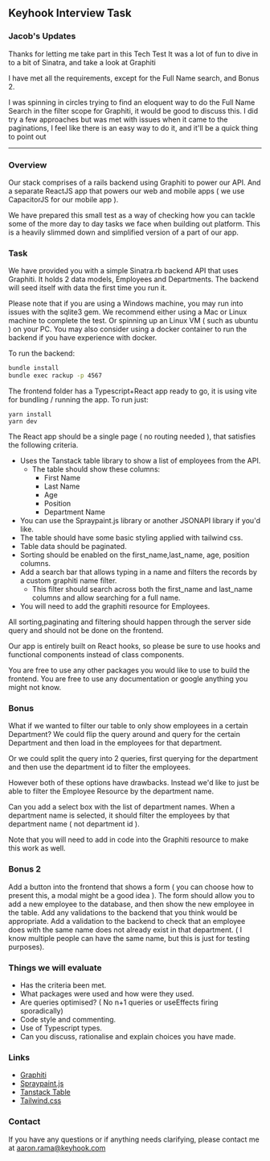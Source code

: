 ## Keyhook Interview Task

### Jacob's Updates
Thanks for letting me take part in this Tech Test
It was a lot of fun to dive in to a bit of Sinatra, and take a look at Graphiti

I have met all the requirements, except for the Full Name search, and Bonus 2. 

I was spinning in circles trying to find an eloquent way to do the Full Name Search in the filter scope for Graphiti, it would be good to discuss this. I did try a few approaches but was met with issues when it came to the paginations, I feel like there is an easy way to do it, and it'll be a quick thing to point out

---

### Overview

Our stack comprises of a rails backend using Graphiti to power our API. And a separate ReactJS app that powers our web and mobile apps ( we use CapacitorJS for our mobile app ).

We have prepared this small test as a way of checking how you can tackle some of the more day to day tasks we face when building out platform. This is a heavily slimmed down and simplified version of a part of our app.

### Task

We have provided you with a simple Sinatra.rb backend API that uses Graphiti. It holds 2 data models, Employees and Departments.
The backend will seed itself with data the first time you run it.

Please note that if you are using a Windows machine, you may run into issues with the sqlite3 gem.
We recommend either using a Mac or Linux machine to complete the test. Or spinning up an Linux VM ( such as ubuntu ) on your PC.
You may also consider using a docker container to run the backend if you have experience with docker.

To run the backend:

```bash
bundle install
bundle exec rackup -p 4567
```

The frontend folder has a Typescript+React app ready to go, it is using vite for bundling / running the app.
To run just:

```
yarn install
yarn dev
```

The React app should be a single page ( no routing needed ), that satisfies the following criteria.

- Uses the Tanstack table library to show a list of employees from the API.
  - The table should show these columns:
    - First Name
    - Last Name
    - Age
    - Position
    - Department Name
- You can use the Spraypaint.js library or another JSONAPI library if you'd like.
- The table should have some basic styling applied with tailwind css.
- Table data should be paginated.
- Sorting should be enabled on the first_name,last_name, age, position columns.
- Add a search bar that allows typing in a name and filters the records by a custom graphiti name filter.
  - This filter should search across both the first_name and last_name columns and allow searching for a full name.
- You will need to add the graphiti resource for Employees.

All sorting,paginating and filtering should happen through the server side query and should not be done on the frontend.

Our app is entirely built on React hooks, so please be sure to use hooks and functional components instead of class components.

You are free to use any other packages you would like to use to build the frontend.
You are free to use any documentation or google anything you might not know.

### Bonus

What if we wanted to filter our table to only show employees in a certain Department? We could flip the query around and query for the certain Department and then load in the employees for that department.

Or we could split the query into 2 queries, first querying for the department and then use the department id to filter the employees.

However both of these options have drawbacks. Instead we'd like to just be able to filter the Employee Resource by the department name.

Can you add a select box with the list of department names. When a department name is selected, it should filter the employees by that department name ( not department id ).

Note that you will need to add in code into the Graphiti resource to make this work as well.

### Bonus 2

Add a button into the frontend that shows a form ( you can choose how to present this, a modal might be a good idea ).
The form should allow you to add a new employee to the database, and then show the new employee in the table.
Add any validations to the backend that you think would be appropriate.
Add a validation to the backend to check that an employee does with the same name does not already exist in that department. ( I know multiple people can have the same name, but this is just for testing purposes).

### Things we will evaluate

- Has the criteria been met.
- What packages were used and how were they used.
- Are queries optimised? ( No n+1 queries or useEffects firing sporadically)
- Code style and commenting.
- Use of Typescript types.
- Can you discuss, rationalise and explain choices you have made.

### Links

- [Graphiti](https://www.graphiti.dev/)
- [Spraypaint.js](https://www.graphiti.dev/js)
- [Tanstack Table](https://tanstack.com/table/v7)
- [Tailwind.css](https://tailwindcss.com/)

### Contact

If you have any questions or if anything needs clarifying, please contact me at aaron.rama@keyhook.com
